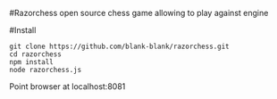 #Razorchess
open source chess game allowing to play against engine

#Install

```
git clone https://github.com/blank-blank/razorchess.git
cd razorchess
npm install
node razorchess.js
```

Point browser at localhost:8081
